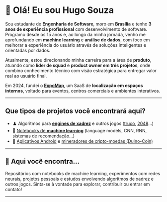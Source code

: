 # 👋 Olá! Eu sou Hugo Souza

Sou estudante de **Engenharia de Software**, moro em **Brasília** e tenho **3 anos de experiência profissional** com desenvolvimento de software. Programo desde os 15 anos e, ao longo da minha jornada, venho me aprofundando em **machine learning** e **análise de dados**, com foco em melhorar a experiência do usuário através de soluções inteligentes e orientadas por dados.

Atualmente, estou direcionando minha carreira para a área de **produto**, atuando como **líder de squad** e **product owner em três projetos**, onde combino conhecimento técnico com visão estratégica para entregar valor real ao usuário final.

Em 2024, fundei o **[ExpoMap](https://expomap.com.br)**, um SaaS de **localização em espaços internos**, voltado para eventos, centros comerciais e ambientes interativos.

---

## Que tipos de projetos você encontrará aqui?

- ♟️ Algoritmos para **[engines de xadrez](https://github.com/fatorius/capizero)** e outros jogos ([truco](https://github.com/fatorius/truuuco), [2048](https://github.com/fatorius/mcts-2048)...) 
- 🤖 [Notebooks de **machine learning**](https://github.com/fatorius/ml-notebooks) (language models, CNN, RNN, sistemas de recomendação...)
- 🧱 [Aplicativos Android](https://github.com/fatorius/HLGS-Filters) e [mineradores de cripto-moedas (Duino-Coin)](https://github.com/fatorius/DUCO-Android-Miner)

---

## 📌 Aqui você encontra...

Repositórios com notebooks de machine learning, experimentos com redes neurais, projetos pessoais e estudos envolvendo algoritmos de xadrez e outros jogos. Sinta-se à vontade para explorar, contribuir ou entrar em contato!

---
